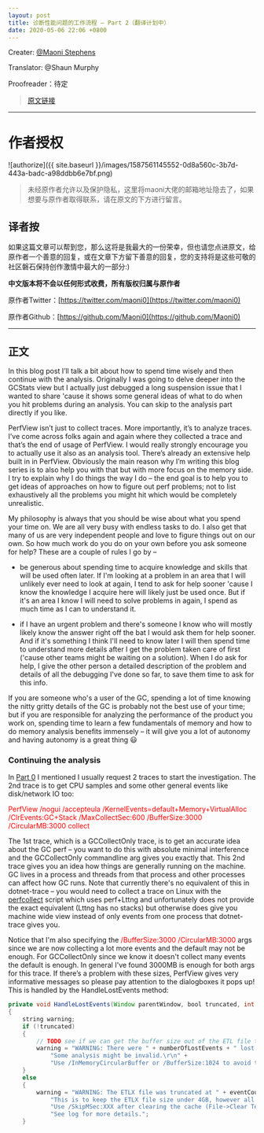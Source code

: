 ```yaml
---
layout: post
title: 诊断性能问题的工作流程 – Part 2（翻译计划中）
date: 2020-05-06 22:06 +0800
---
```


Creater:        [@Maoni Stephens](https://twitter.com/maoni0)

Translator:     @Shaun Murphy

Proofreader：待定

> [原文链接](https://devblogs.microsoft.com/dotnet/work-flow-of-diagnosing-memory-performance-issues-part-0)

---
# 作者授权

![authorize]({{ site.baseurl }}/images/1587561145552-0d8a560c-3b7d-443a-badc-a98ddbb6e7bf.png)

> 未经原作者允许以及保护隐私，这里将maoni大佬的邮箱地址隐去了，如果想要与原作者取得联系，请在原文的下方进行留言。

## 译者按

如果这篇文章可以帮到您，那么这将是我最大的一份荣幸，但也请您点进原文，给原作者一个善意的回复，或在文章下方留下善意的回复，您的支持将是这些可敬的社区磐石保持创作激情中最大的一部分:)

<b>中文版本将不会以任何形式收费，所有版权归属与原作者</b>

原作者Twitter：[https://twitter.com/maoni0](https://twitter.com/maoni0)

原作者Github：[https://github.com/Maoni0](https://github.com/Maoni0)

---
## 正文

In this blog post I’ll talk a bit about how to spend time wisely and then continue with the analysis. Originally I was going to delve deeper into the GCStats view but I actually just debugged a long suspension issue that I wanted to share 'cause it shows some general ideas of what to do when you hit problems during an analysis. You can skip to the analysis part directly if you like.

PerfView isn’t just to collect traces. More importantly, it’s to analyze traces. I’ve come across folks again and again where they collected a trace and that’s the end of usage of PerfView. I would really strongly encourage you to actually use it also as an analysis tool. There’s already an extensive help built in in PerfView. Obviously the main reason why I’m writing this blog series is to also help you with that but with more focus on the memory side. I try to explain why I do things the way I do – the end goal is to help you to get ideas of approaches on how to figure out perf problems; not to list exhaustively all the problems you might hit which would be completely unrealistic.

My philosophy is always that you should be wise about what you spend your time on. We are all very busy with endless tasks to do. I also get that many of us are very independent people and love to figure things out on our own. So how much work do you do on your own before you ask someone for help? These are a couple of rules I go by –

- be generous about spending time to acquire knowledge and skills that will be used often later. If I'm looking at a problem in an area that I will unlikely ever need to look at again, I tend to ask for help sooner 'cause I know the knowledge I acquire here will likely just be used once. But if it's an area I know I will need to solve problems in again, I spend as much time as I can to understand it.

- if I have an urgent problem and there's someone I know who will mostly likely know the answer right off the bat I would ask them for help sooner. And if it's something I think I'll need to know later I will then spend time to understand more details after I get the problem taken care of first ('cause other teams might be waiting on a solution). When I do ask for help, I give the other person a detailed description of the problem and details of all the debugging I've done so far, to save them time to ask for this info.

If you are someone who's a user of the GC, spending a lot of time knowing the nitty gritty details of the GC is probably not the best use of your time; but if you are responsible for analyzing the performance of the product you work on, spending time to learn a few fundamentals of memory and how to do memory analysis benefits immensely – it will give you a lot of autonomy and having autonomy is a great thing 😃

### Continuing the analysis

In [Part 0](https://devblogs.microsoft.com/dotnet/work-flow-of-diagnosing-memory-performance-issues-part-0/) I mentioned I usually request 2 traces to start the investigation. The 2nd trace is to get CPU samples and some other general events like disk/network IO too:

<span style = "color:red">PerfView /nogui /accepteula /KernelEvents=default+Memory+VirtualAlloc /ClrEvents:GC+Stack /MaxCollectSec:600 /BufferSize:3000 /CircularMB:3000 collect</span>

The 1st trace, which is a GCCollectOnly trace, is to get an accurate idea about the GC perf – you want to do this with absolute minimal interference and the GCCollectOnly commandline arg gives you exactly that. This 2nd trace gives you an idea how things are generally running on the machine. GC lives in a process and threads from that process and other processes can affect how GC runs. Note that currently there's no equivalent of this in dotnet-trace – you would need to collect a trace on Linux with the [perfcollect](https://github.com/dotnet/coreclr/blob/master/Documentation/project-docs/linux-performance-tracing.md#preparing-your-machine) script which uses perf+Lttng and unfortunately does not provide the exact equivalent (Lttng has no stacks) but otherwise does give you machine wide view instead of only events from one process that dotnet-trace gives you.

Notice that I'm also specifying the <span style = "color:red">/BufferSize:3000 /CircularMB:3000</span> args since we are now collecting a lot more events and the default may not be enough. For GCCollectOnly since we know it doesn't collect many events the default is enough. In general I've found 3000MB is enough for both args for this trace. If there’s a problem with these sizes, PerfView gives very informative messages so please pay attention to the dialogboxes it pops up! This is handled by the HandleLostEvents method:

``` java
private void HandleLostEvents(Window parentWindow, bool truncated, int numberOfLostEvents, int eventCountAtTrucation, StatusBar worker)
{
    string warning;
    if (!truncated)
    {
        // TODO see if we can get the buffer size out of the ETL file to give a good number in the message. 
        warning = "WARNING: There were " + numberOfLostEvents + " lost events in the trace.\r\n" +
            "Some analysis might be invalid.\r\n" +
            "Use /InMemoryCircularBuffer or /BufferSize:1024 to avoid this in future traces.";
    }
    else
    {
        warning = "WARNING: The ETLX file was truncated at " + eventCountAtTrucation + " events.\r\n" +
            "This is to keep the ETLX file size under 4GB, however all rundown events are processed.\r\n" +
            "Use /SkipMSec:XXX after clearing the cache (File->Clear Temp Files) to see the later parts of the file.\r\n" +
            "See log for more details.";
    }

```


